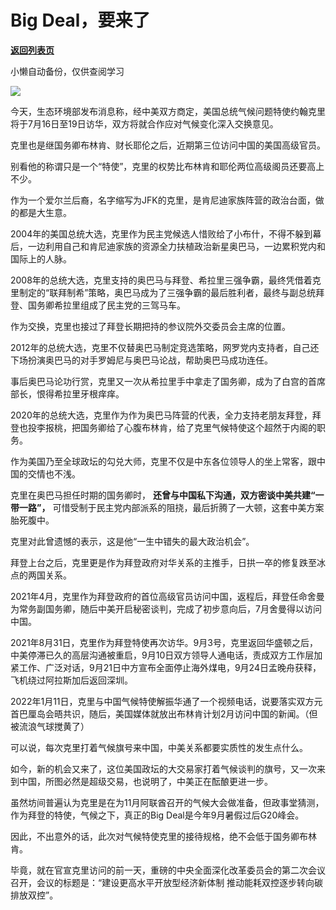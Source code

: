 # Big Deal，要来了

[**返回列表页**](/gzh/政事堂2019)

小懒自动备份，仅供查阅学习

![](https://mmbiz.qpic.cn/mmbiz_jpg/rxhS23yu8cMzZaGhJXibspf568hF2qgRdVpVT05F3p2KOibicUWhvR2k4dpBWZAr5MEISosSvcKnpXMhSy2X9iad9Q/640?wx_fmt=jpeg)

今天，生态环境部发布消息称，经中美双方商定，美国总统气候问题特使约翰克里将于7月16日至19日访华，双方将就合作应对气候变化深入交换意见。

克里也是继国务卿布林肯、财长耶伦之后，近期第三位访问中国的美国高级官员。

别看他的称谓只是一个“特使”，克里的权势比布林肯和耶伦两位高级阁员还要高上不少。

作为一个爱尔兰后裔，名字缩写为JFK的克里，是肯尼迪家族阵营的政治台面，做的都是大生意。  

2004年的美国总统大选，克里作为民主党候选人惜败给了小布什，不得不躲到幕后，一边利用自己和肯尼迪家族的资源全力扶植政治新星奥巴马，一边累积党内和国际上的人脉。  

2008年的总统大选，克里支持的奥巴马与拜登、希拉里三强争霸，最终凭借着克里制定的“联拜制希”策略，奥巴马成为了三强争霸的最后胜利者，最终与副总统拜登、国务卿希拉里组成了民主党的三驾马车。

作为交换，克里也接过了拜登长期把持的参议院外交委员会主席的位置。

2012年的总统大选，克里不仅替奥巴马制定竞选策略，网罗党内支持者，自己还下场扮演奥巴马的对手罗姆尼与奥巴马论战，帮助奥巴马成功连任。  

事后奥巴马论功行赏，克里又一次从希拉里手中拿走了国务卿，成为了白宫的首席部长，恨得希拉里牙根痒痒。

2020年的总统大选，克里作为作为奥巴马阵营的代表，全力支持老朋友拜登，拜登也投李报桃，把国务卿给了心腹布林肯，给了克里气候特使这个超然于内阁的职务。

作为美国乃至全球政坛的勾兑大师，克里不仅是中东各位领导人的坐上常客，跟中国的交情也不浅。

克里在奥巴马担任时期的国务卿时， **还曾与中国私下沟通，双方密谈中美共建“一带一路”，**
可惜受制于民主党内部派系的阻挠，最后折腾了一大顿，这套中美方案胎死腹中。

克里对此曾遗憾的表示，这是他“一生中错失的最大政治机会”。

拜登上台之后，克里更是作为拜登政府对华关系的主推手，日拱一卒的修复跌至冰点的两国关系。

2021年4月，克里作为拜登政府的首位高级官员访问中国，返程后，拜登任命舍曼为常务副国务卿，随后中美开启秘密谈判，完成了初步意向后，7月舍曼得以访问中国。

2021年8月31日，克里作为拜登特使再次访华。9月3号，克里返回华盛顿之后，中美停滞已久的高层沟通被重启，9月10日双方领导人通电话，责成双方工作层加紧工作、广泛对话，9月21日中方宣布全面停止海外煤电，9月24日孟晚舟获释，飞机绕过阿拉斯加后返回深圳。

2022年1月11日，克里与中国气候特使解振华通了一个视频电话，说要落实双方元首巴厘岛会晤共识，随后，美国媒体就放出布林肯计划2月访问中国的新闻。（但被流浪气球搅黄了）

可以说，每次克里打着气候旗号来中国，中美关系都要实质性的发生点什么。

如今，新的机会又来了，这位美国政坛的大交易家打着气候谈判的旗号，又一次来到中国，所图必然是超级交易，也说明了，中美正在酝酿更进一步。

虽然坊间普遍认为克里是在为11月阿联酋召开的气候大会做准备，但政事堂猜测，作为拜登的特使，气候之下，真正的Big Deal是今年9月暑假过后G20峰会。

因此，不出意外的话，此次对气候特使克里的接待规格，绝不会低于国务卿布林肯。

毕竟，就在官宣克里访问的前一天，重磅的中央全面深化改革委员会的第二次会议召开，会议的标题是：“建设更高水平开放型经济新体制
推动能耗双控逐步转向碳排放双控”。

